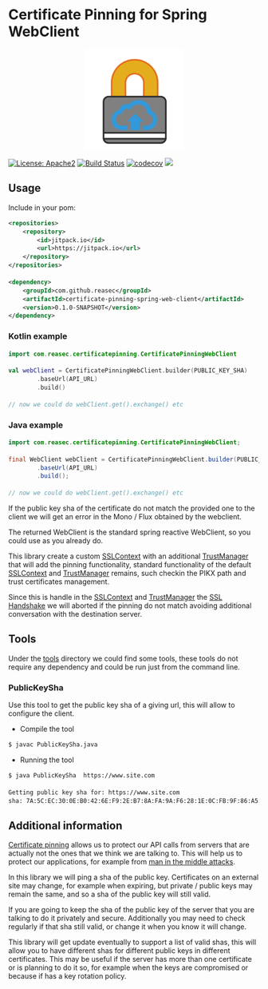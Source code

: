 # Certificate Pinning for Spring WebClient
<p align='center'>
<img width="200" src='https://raw.githubusercontent.com/reasec/reasec/master/img/reasec.png'/>
</p>

[![License: Apache2](https://img.shields.io/badge/license-Apache%202-blue.svg)](/LICENSE)
[![Build Status](https://travis-ci.com/reasec/certificate-pinning-spring-web-client.svg?branch=master)](https://travis-ci.com/reasec/certificate-pinning-spring-web-client)
[![codecov](https://codecov.io/gh/reasec/certificate-pinning-spring-web-client/branch/master/graph/badge.svg)](https://codecov.io/gh/reasec/certificate-pinning-spring-web-client)
[![](https://jitpack.io/v/reasec/certificate-pinning-spring-web-client.svg)](https://jitpack.io/#reasec/certificate-pinning-spring-web-client)


## Usage

Include in your pom:

```xml
<repositories>
    <repository>
        <id>jitpack.io</id>
        <url>https://jitpack.io</url>
    </repository>
</repositories>

<dependency>
    <groupId>com.github.reasec</groupId>
    <artifactId>certificate-pinning-spring-web-client</artifactId>
    <version>0.1.0-SNAPSHOT</version>
</dependency>
```

### Kotlin example

```kotlin
import com.reasec.certificatepinning.CertificatePinningWebClient

val webClient = CertificatePinningWebClient.builder(PUBLIC_KEY_SHA)
        .baseUrl(API_URL)
        .build()

// now we could do webClient.get().exchange() etc
```
### Java example
```java
import com.reasec.certificatepinning.CertificatePinningWebClient;

final WebClient webClient = CertificatePinningWebClient.builder(PUBLIC_KEY_SHA)
        .baseUrl(API_URL)
        .build();

// now we could do webClient.get().exchange() etc
```

If the public key sha of the certificate do not match the provided one to the client we will get an error in the Mono / Flux obtained by the webclient.

The returned WebClient is the standard spring reactive WebClient, so you could use as you already do.

This library create a custom [SSLContext](https://docs.oracle.com/javase/8/docs/api/javax/net/ssl/SSLContext.html) with an additional [TrustManager](https://docs.oracle.com/javase/8/docs/api/javax/net/ssl/TrustManager.html) that will add the pinning functionality, standard functionality of the default [SSLContext](https://docs.oracle.com/javase/8/docs/api/javax/net/ssl/SSLContext.html) and [TrustManager](https://docs.oracle.com/javase/8/docs/api/javax/net/ssl/TrustManager.html) remains, such checkin the PIKX path and trust certificates management.

Since this is handle in the [SSLContext](https://docs.oracle.com/javase/8/docs/api/javax/net/ssl/SSLContext.html) and [TrustManager](https://docs.oracle.com/javase/8/docs/api/javax/net/ssl/TrustManager.html) the [SSL Handshake](https://medium.com/@kasunpdh/ssl-handshake-explained-4dabb87cdce) we will aborted if the pinning do not match avoiding additional conversation with the destination server.

## Tools

Under the [tools](/tools) directory we could find some tools, these tools do not require any dependency and could be run just from the command line.

### PublicKeySha

Use this tool to get the public key sha of a giving url, this will allow to configure the client.

- Compile the tool

```bash
$ javac PublicKeySha.java
```

- Running the tool

```bash
$ java PublicKeySha  https://www.site.com

Getting public key sha for: https://www.site.com
sha: 7A:5C:EC:30:0E:B0:42:6E:F9:2E:B7:8A:FA:9A:F6:28:1E:0C:FB:9F:86:A5:3D:45:75:24:86:8B:56:F2:67:B3
```

## Additional information

[Certificate pinning](https://www.owasp.org/index.php/Certificate_and_Public_Key_Pinning) allows us to protect our API calls from servers that are actually not the ones that we think we are talking to. This will help us to protect our applications, for example from [man in the middle attacks](https://www.owasp.org/index.php/Man-in-the-middle_attack).

In this library we will ping a sha of the public key. Certificates on an external site may change, for example when expiring, but private / public keys may remain the same, and so a sha of the public key will still valid.

If you are going to keep the sha of the public key of the server that you are talking to do it privately and secure. Additionally you may need to check regularly if that sha still valid, or change it when you know it will change.

This library will get update eventually to support a list of valid shas, this will allow you to have different shas for different public keys in different certificates. This may be useful if the server has more than one certificate or is planning to do it so, for example when the keys are compromised or because if has a key rotation policy.
